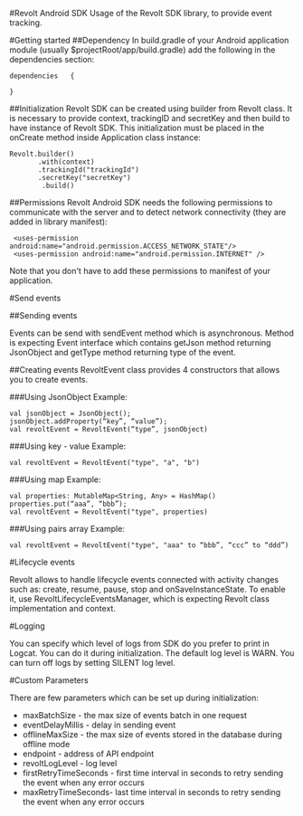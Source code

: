 #Revolt Android SDK
Usage of the Revolt SDK library, to provide event tracking.

#Getting started
##Dependency
In build.gradle of your Android application module (usually $projectRoot/app/build.gradle) add the following in the dependencies section:
```
dependencies   {

}
```

##Initialization
Revolt SDK can be created using builder from Revolt class. It is necessary to provide context, trackingID and secretKey and then build to have instance of Revolt SDK. This initialization must be placed in the onCreate method inside Application class instance:

```
Revolt.builder()
       .with(context)
       .trackingId("trackingId")
       .secretKey("secretKey")
        .build()
```
        
##Permissions
Revolt Android SDK needs the following permissions to communicate with the server and to detect network connectivity (they are added in library manifest):

```
 <uses-permission android:name="android.permission.ACCESS_NETWORK_STATE"/>
 <uses-permission android:name="android.permission.INTERNET" />
```

Note that you don't have to add these permissions to manifest of your application.

#Send events

##Sending events

Events can be send with sendEvent method which is asynchronous. Method is expecting Event interface which contains getJson method returning JsonObject and getType method returning type of the event.

##Creating events
RevoltEvent class provides 4 constructors that allows you to create events.

###Using JsonObject
Example:
```
val jsonObject = JsonObject();
jsonObject.addProperty(“key”, “value”);
val revoltEvent = RevoltEvent(“type”, jsonObject)
```
###Using key - value
Example:
```
val revoltEvent = RevoltEvent("type", "a", "b")
```
###Using map
Example:
```
val properties: MutableMap<String, Any> = HashMap()
properties.put(“aaa”, “bbb”);
val revoltEvent = RevoltEvent("type", properties)
```
###Using pairs array
Example:
```
val revoltEvent = RevoltEvent("type", "aaa" to “bbb”, “ccc” to “ddd”)
```

#Lifecycle events

Revolt allows to handle lifecycle events connected with activity changes such as: create, resume, pause, stop and onSaveInstanceState. To enable it, use RevoltLifecycleEventsManager, which is expecting Revolt class implementation and context.

#Logging

You can specify which level of logs from SDK do you prefer to print in Logcat. You can do it during initialization. The default log level is WARN. You can turn off logs by setting SILENT log level.

#Custom Parameters

There are few parameters which can be set up during initialization:

* maxBatchSize - the max size of events batch in one request
* eventDelayMillis - delay in sending event
* offlineMaxSize - the max size of events stored in the database during offline mode
* endpoint - address of API endpoint
* revoltLogLevel - log level
* firstRetryTimeSeconds - first time interval in seconds to retry sending the event when any error occurs
* maxRetryTimeSeconds- last time interval in seconds to retry sending the event when any error occurs



